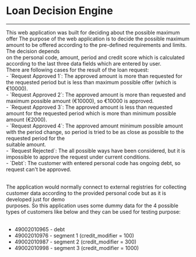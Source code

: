 # Loan Decision Engine
<hr>
This web application was built for deciding about the possible maximum offer 
The purpose of the web application is to decide the possible maximum amount to be offered according to the pre-defined requirements and limits. The decision depends <br>
on the personal code, amount, period and credit score which is calculated according to the last three data fields which are entered by user. <br>
There are following cases for the result of the loan request: <br>
- `Request Approved 1`: The approved amount is more than requested for the requested period but is less than maximum possible offer (which is €10000). <br>
- `Request Approved 2`: The approved amount is more than requested and maximum possible amount (€10000), so €10000 is approved. <br>
- `Request Approved 3`: The approved amount is less than requested amount for the requested period which is more than minimum possible amount (€2000). <br>
- `Request Approved 4`: The approved amount minimum possible amount with the period change, so period is tried to be as close as possible to the requested period for the <br>
suitable amount. <br>
- `Request Rejected`: The all possible ways have been considered, but it is impossible to approve the request under current conditions. <br>
- `Debt`: The customer with entered personal code has ongoing debt, so request can't be approved. <br> <br>

The application would normally connect to external registries for collecting customer data according to the provided personal code but as it is developed just for demo <br>
purposes. So this application uses some dummy data for the 4 possible types of customers like below and they can be used for testing purpose: <br> <br>
- 49002010965 - debt
- 49002010976 - segment 1 (credit_modifier = 100)
- 49002010987 - segment 2 (credit_modifier = 300)
- 49002010998 - segment 3 (credit_modifier = 1000)

